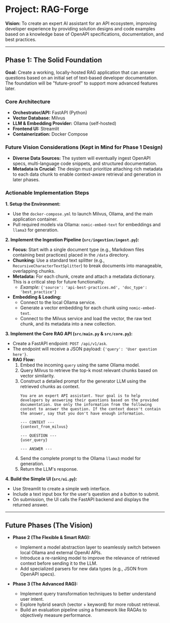 # Project: RAG-Forge

**Vision:** To create an expert AI assistant for an API ecosystem, improving developer experience by providing solution designs and code examples based on a knowledge base of OpenAPI specifications, documentation, and best practices.

---

## Phase 1: The Solid Foundation

**Goal:** Create a working, locally-hosted RAG application that can answer questions based on an initial set of text-based developer documentation. The foundation will be "future-proof" to support more advanced features later.

### Core Architecture

* **Orchestrator/API:** FastAPI (Python)
* **Vector Database:** Milvus
* **LLM & Embedding Provider:** Ollama (self-hosted)
* **Frontend UI:** Streamlit
* **Containerization:** Docker Compose

### Future Vision Considerations (Kept in Mind for Phase 1 Design)

* **Diverse Data Sources:** The system will eventually ingest OpenAPI specs, multi-language code snippets, and structured documentation.
* **Metadata is Crucial:** The design must prioritize attaching rich metadata to each data chunk to enable context-aware retrieval and generation in later phases.

### Actionable Implementation Steps

**1. Setup the Environment:**
* Use the `docker-compose.yml` to launch Milvus, Ollama, and the main application container.
* Pull required models via Ollama: `nomic-embed-text` for embeddings and `llama3` for generation.

**2. Implement the Ingestion Pipeline (`src/ingestion/ingest.py`):**
* **Focus:** Start with a single document type (e.g., Markdown files containing best practices) placed in the `/data` directory.
* **Chunking:** Use a standard text splitter (e.g., `RecursiveCharacterTextSplitter`) to break documents into manageable, overlapping chunks.
* **Metadata:** For each chunk, create and attach a metadata dictionary. This is a critical step for future functionality.
    * *Example:* `{'source': 'api-best-practices.md', 'doc_type': 'best_practice'}`
* **Embedding & Loading:**
    * Connect to the local Ollama service.
    * Generate a vector embedding for each chunk using `nomic-embed-text`.
    * Connect to the Milvus service and load the vector, the raw text chunk, and its metadata into a new collection.

**3. Implement the Core RAG API (`src/main.py` & `src/core.py`):**
* Create a FastAPI endpoint: `POST /api/v1/ask`.
* The endpoint will receive a JSON payload: `{'query': 'User question here'}`.
* **RAG Flow:**
    1.  Embed the incoming `query` using the same Ollama model.
    2.  Query Milvus to retrieve the top-k most relevant chunks based on vector similarity.
    3.  Construct a detailed prompt for the generator LLM using the retrieved chunks as context.
        ```prompt
        You are an expert API assistant. Your goal is to help developers by answering their questions based on the provided documentation. Use only the information from the following context to answer the question. If the context doesn't contain the answer, say that you don't have enough information.

        --- CONTEXT ---
        {context_from_milvus}

        --- QUESTION ---
        {user_query}

        --- ANSWER ---
        ```
    4.  Send the complete prompt to the Ollama `llama3` model for generation.
    5.  Return the LLM's response.

**4. Build the Simple UI (`src/ui.py`):**
* Use Streamlit to create a simple web interface.
* Include a text input box for the user's question and a button to submit.
* On submission, the UI calls the FastAPI backend and displays the returned answer.

---
## Future Phases (The Vision)

* **Phase 2 (The Flexible & Smart RAG):**
    * Implement a model abstraction layer to seamlessly switch between local Ollama and external OpenAI APIs.
    * Introduce a re-ranking model to improve the relevance of retrieved context before sending it to the LLM.
    * Add specialized parsers for new data types (e.g., JSON from OpenAPI specs).

* **Phase 3 (The Advanced RAG):**
    * Implement query transformation techniques to better understand user intent.
    * Explore hybrid search (vector + keyword) for more robust retrieval.
    * Build an evaluation pipeline using a framework like RAGAs to objectively measure performance.
